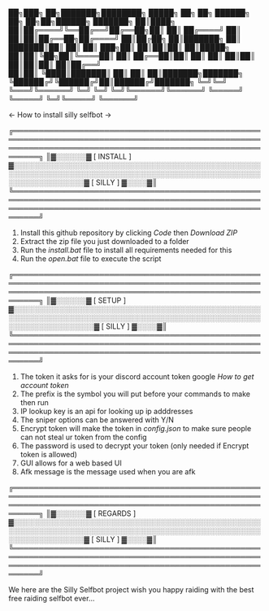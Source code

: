 

██╗███╗   ██╗███████╗████████╗ █████╗ ██╗     ██╗          ██████╗ ██╗   ██╗██╗██████╗ ███████╗
██║████╗  ██║██╔════╝╚══██╔══╝██╔══██╗██║     ██║         ██╔════╝ ██║   ██║██║██╔══██╗██╔════╝
██║██╔██╗ ██║███████╗   ██║   ███████║██║     ██║         ██║  ███╗██║   ██║██║██║  ██║█████╗  
██║██║╚██╗██║╚════██║   ██║   ██╔══██║██║     ██║         ██║   ██║██║   ██║██║██║  ██║██╔══╝  
██║██║ ╚████║███████║   ██║   ██║  ██║███████╗███████╗    ╚██████╔╝╚██████╔╝██║██████╔╝███████╗
╚═╝╚═╝  ╚═══╝╚══════╝   ╚═╝   ╚═╝  ╚═╝╚══════╝╚══════╝     ╚═════╝  ╚═════╝ ╚═╝╚═════╝ ╚══════╝

<- How to install silly selfbot ->

╔═══════════════════════════════════════════════════════════════════════════════════════════════════════════════════════════════════════════════════════════╗
║▓░░░░░░▓ [ INSTALL ] ▓░░░░░░░░░░░░░░░░░░░░░░░░░░░░░░░░░░░░░░░░░░░░░░░░░░░░░░░░░░░░░░░░░░░░░░░░░░░░░░░░░░░░░░░░░░░░░░░░░░░░░░░░░░░░░░░░░░▓ [ SILLY  ] ▓░░░░▓║
╚═══════════════════════════════════════════════════════════════════════════════════════════════════════════════════════════════════════════════════════════╝

1. Install this github repository by clicking *Code* then *Download ZIP*
2. Extract the zip file you just downloaded to a folder
3. Run the *install.bat* file to install all requirements needed for this
4. Run the *open.bat* file to execute the script

╔═══════════════════════════════════════════════════════════════════════════════════════════════════════════════════════════════════════════════════════════╗
║▓░░░░░░▓ [ SETUP ] ▓░░░░░░░░░░░░░░░░░░░░░░░░░░░░░░░░░░░░░░░░░░░░░░░░░░░░░░░░░░░░░░░░░░░░░░░░░░░░░░░░░░░░░░░░░░░░░░░░░░░░░░░░░░░░░░░░░░░░▓ [ SILLY  ] ▓░░░░▓║
╚═══════════════════════════════════════════════════════════════════════════════════════════════════════════════════════════════════════════════════════════╝

1. The token it asks for is your discord account token google *How to get account token*
2. The prefix is the symbol you will put before your commands to make then run
3. IP lookup key is an api for looking up ip adddresses
4. The sniper options can be answered with Y/N
5. Encrypt token will make the token in *config.json* to make sure people can not steal ur token from the config
6. The password is used to decrypt your token (only needed if Encrypt token is allowed)
7. GUI allows for a web based UI
8. Afk message is the message used when you are afk

╔═══════════════════════════════════════════════════════════════════════════════════════════════════════════════════════════════════════════════════════════╗
║▓░░░░░░▓ [ REGARDS ] ▓░░░░░░░░░░░░░░░░░░░░░░░░░░░░░░░░░░░░░░░░░░░░░░░░░░░░░░░░░░░░░░░░░░░░░░░░░░░░░░░░░░░░░░░░░░░░░░░░░░░░░░░░░░░░░░░░░░▓ [ SILLY  ] ▓░░░░▓║
╚═══════════════════════════════════════════════════════════════════════════════════════════════════════════════════════════════════════════════════════════╝

We here are the Silly Selfbot project wish you happy raiding with the best free raiding selfbot ever...